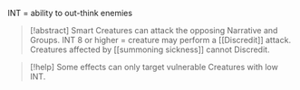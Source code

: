 INT = ability to out-think enemies

> [!abstract] Smart Creatures can attack the opposing Narrative and Groups. 
   INT 8 or higher = creature may perform a [[Discredit]] attack. Creatures affected by [[summoning sickness]] cannot Discredit.

> [!help] Some effects can only target vulnerable Creatures with low INT. 


